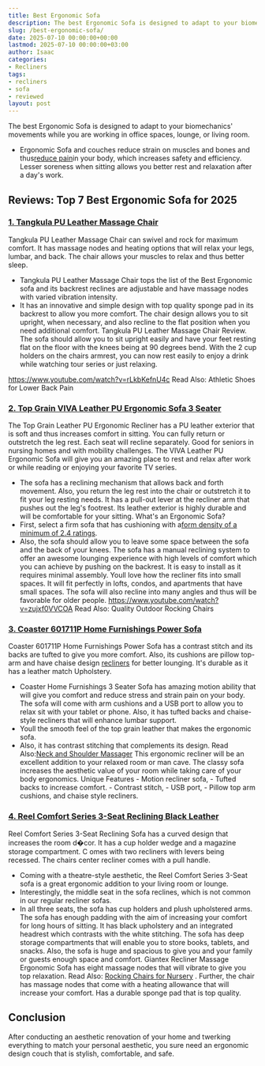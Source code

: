 ```yaml
---
title: Best Ergonomic Sofa
description: The best Ergonomic Sofa is designed to adapt to your biomechanics' movements while you are working in office spaces, lounge, or living room. - Ergonomic Sofa...
slug: /best-ergonomic-sofa/
date: 2025-07-10 00:00:00+00:00
lastmod: 2025-07-10 00:00:00+03:00
author: Isaac
categories:
- Recliners
tags:
- recliners
- sofa
- reviewed
layout: post
---
```

The best Ergonomic Sofa is designed to adapt to your biomechanics' movements while you are working in office spaces, lounge, or living room.
- Ergonomic Sofa and couches reduce strain on muscles and bones and thus[reduce pain](https://www.nytimes.com/2025/05/24/realestate/the-pain-free-furniture-checklist.html)in your body, which increases safety and efficiency.
Lesser soreness when sitting allows you better rest and relaxation after a day's work.
## Reviews: Top 7 Best Ergonomic Sofa for 2025
### [1. Tangkula PU Leather Massage Chair](https://www.amazon.com/dp/B01NBJ3T5W/?tag=p-policy-20)
Tangkula PU Leather Massage Chair can swivel and rock for maximum comfort.
It has massage nodes and heating options that will relax your legs, lumbar, and back. The chair allows your muscles to relax and thus better sleep.
- Tangkula PU Leather Massage Chair tops the list of the Best Ergonomic sofa and its backrest reclines are adjustable and have massage nodes with varied vibration intensity.
- It has an innovative and simple design with top quality sponge pad in its backrest to allow you more comfort.
The chair design allows you to sit upright, when necessary, and also recline to the flat position when you need additional comfort.
Tangkula PU Leather Massage Chair Review. The sofa should allow you to sit upright easily and have your feet resting flat on the floor with the knees being at 90 degrees bend.
With the 2 cup holders on the chairs armrest, you can now rest easily to enjoy
a drink while watching tour series or just relaxing.

https://www.youtube.com/watch?v=rLkbKefnU4c
Read Also:
Athletic Shoes for Lower Back Pain
### [2. Top Grain VIVA Leather PU Ergonomic Sofa 3 Seater](https://www.amazon.com/dp/B01KNBFYHY/?tag=p-policy-20)
The Top Grain Leather PU Ergonomic Recliner
has a PU leather exterior that is soft and thus increases comfort in sitting.
You can fully return or outstretch the leg rest. Each seat will recline separately. Good for seniors in nursing homes and with mobility challenges.
The VIVA Leather PU Ergonomic Sofa will give you an amazing place to rest and relax after work or while reading or enjoying your favorite TV series.
- The sofa has a reclining mechanism that allows back and forth movement.
Also, you return the leg rest into the chair or outstretch it to fit your leg resting needs. It has a pull-out lever at the recliner arm that pushes out the leg's footrest.
Its leather exterior is highly durable and will be comfortable for your sitting. What's an Ergonomic Sofa?
- First, select a firm sofa that has cushioning with a[form density of a minimum of 2.4 ratings](http://www.nytimes.com/2025/05/24/realestate/the-ergonomic-sofa.html?_r=1).
- Also, the sofa should allow you to leave some space between the sofa and the back of your knees.
The sofa has a manual reclining system to offer an awesome lounging experience with high levels of comfort which you can achieve by pushing on the backrest. It is easy to install as it requires minimal assembly.
Youll love how the recliner fits into small spaces. It will fit perfectly in lofts, condos, and apartments that have small spaces.
The sofa will also recline into many angles and thus will be favorable for older people.
https://www.youtube.com/watch?v=zujxf0VVCOA
Read Also:
Quality Outdoor Rocking Chairs
### [3. Coaster 601711P Home Furnishings Power Sofa](https://www.amazon.com/dp/B00W9BXSMK/?tag=p-policy-20)
Coaster 601711P Home Furnishings Power Sofa has a contrast stitch and its backs are tufted to give you more comfort.
Also, its cushions are pillow top-arm and have chaise design [recliners](https://pestpolicy.com/best-reclining-sectional-sofas/) for better lounging. It's durable as it has a leather match Upholstery.
- Coaster Home Furnishings 3 Seater Sofa has amazing motion ability that will give you comfort and reduce stress and strain pain on your body.
The sofa will come with arm cushions and a USB port to allow you to relax sit with your tablet or phone. Also, it has tufted backs and chaise-style recliners that will enhance lumbar support.
- Youll the smooth feel of the top grain leather that makes the ergonomic sofa.
- Also, it has contrast stitching that complements its design. Read Also:[Neck and Shoulder Massager](https://pestpolicy.com/best-neck-and-shoulder-massager/)
This ergonomic recliner will be an excellent addition to your relaxed room or man cave. The classy sofa increases the aesthetic value of your room while taking care of your body ergonomics.
Unique Features - Motion recliner sofa, - Tufted backs to increase comfort. - Contrast stitch, - USB port, - Pillow top arm cushions, and chaise style recliners.
### [4. Reel Comfort Series 3-Seat Reclining Black Leather](https://www.amazon.com/dp/B0146T9AMY/?tag=p-policy-20)
Reel Comfort Series 3-Seat Reclining Sofa has a curved design that increases the room d�cor. It has a cup holder wedge and a magazine storage compartment.
C
omes with two recliners with levers being recessed. The chairs center recliner comes with a pull handle.
- Coming with a theatre-style aesthetic, the Reel Comfort Series 3-Seat sofa is a great ergonomic addition to your living room or lounge.
- Interestingly, the middle seat in the sofa reclines, which is not common in our regular recliner sofas.
- In all three seats, the sofa has cup holders and plush upholstered arms.
The sofa has enough padding with the aim of increasing your comfort for long hours of sitting. It has black upholstery and an integrated headrest which contrasts with the white stitching.
The sofa has deep storage compartments that will enable you to store books, tablets, and snacks. Also, the sofa is huge and spacious to give you and your family or guests enough space and comfort.
Giantex Recliner Massage Ergonomic Sofa has eight massage nodes that will vibrate to give you top relaxation. Read Also:
[Rocking Chairs for Nursery](https://pestpolicy.com/best-rocking-chairs-for-nursery/)
.
Further, the chair has massage nodes that come with a heating allowance that will increase your comfort. Has a durable sponge pad that is top quality.
## Conclusion
After conducting an aesthetic renovation of your home and twerking everything to match your personal aesthetic, you sure need an ergonomic design couch that is stylish, comfortable, and safe.